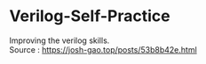 # Verilog-Self-Practice
Improving the verilog skills.    
Source : https://josh-gao.top/posts/53b8b42e.html
